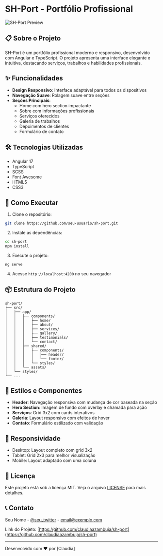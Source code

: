 # SH-Port - Portfólio Profissional

![SH-Port Preview](src/assets/images/preview.png)

## 📋 Sobre o Projeto

SH-Port é um portfólio profissional moderno e responsivo, desenvolvido com Angular e TypeScript. O projeto apresenta uma interface elegante e intuitiva, destacando serviços, trabalhos e habilidades profissionais.

## ✨ Funcionalidades

- **Design Responsivo**: Interface adaptável para todos os dispositivos
- **Navegação Suave**: Rolagem suave entre seções
- **Seções Principais**:
  - Home com hero section impactante
  - Sobre com informações profissionais
  - Serviços oferecidos
  - Galeria de trabalhos
  - Depoimentos de clientes
  - Formulário de contato

## 🛠️ Tecnologias Utilizadas

- Angular 17
- TypeScript
- SCSS
- Font Awesome
- HTML5
- CSS3

## 🚀 Como Executar

1. Clone o repositório:
```bash
git clone https://github.com/seu-usuario/sh-port.git
```

2. Instale as dependências:
```bash
cd sh-port
npm install
```

3. Execute o projeto:
```bash
ng serve
```

4. Acesse `http://localhost:4200` no seu navegador

## 📦 Estrutura do Projeto

```
sh-port/
├── src/
│   ├── app/
│   │   ├── components/
│   │   │   ├── home/
│   │   │   ├── about/
│   │   │   ├── services/
│   │   │   ├── gallery/
│   │   │   ├── testimonials/
│   │   │   └── contact/
│   │   ├── shared/
│   │   │   ├── components/
│   │   │   │   ├── header/
│   │   │   │   └── footer/
│   │   │   └── styles/
│   │   └── assets/
│   └── styles/
└── ...
```

## 🎨 Estilos e Componentes

- **Header**: Navegação responsiva com mudança de cor baseada na seção
- **Hero Section**: Imagem de fundo com overlay e chamada para ação
- **Serviços**: Grid 3x2 com cards interativos
- **Galeria**: Layout responsivo com efeitos de hover
- **Contato**: Formulário estilizado com validação

## 📱 Responsividade

- Desktop: Layout completo com grid 3x2
- Tablet: Grid 2x3 para melhor visualização
- Mobile: Layout adaptado com uma coluna

## 📄 Licença

Este projeto está sob a licença MIT. Veja o arquivo [LICENSE](LICENSE) para mais detalhes.

## 📞 Contato

Seu Nome - [@seu_twitter](https://twitter.com/seu_twitter) - email@exemplo.com

Link do Projeto: [https://github.com/claudiaazambuja/sh-port](https://github.com/claudiaazambuja/sh-port)

---
Desenvolvido com ❤️ por [Claudia]
